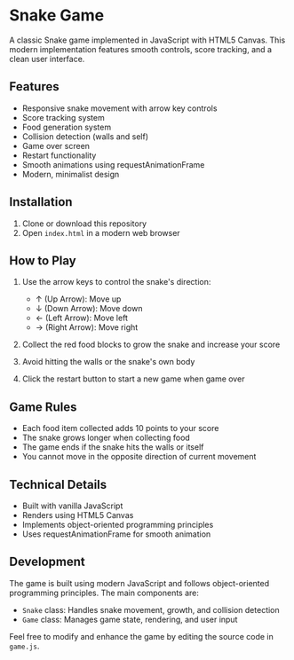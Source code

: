 # Snake Game

A classic Snake game implemented in JavaScript with HTML5 Canvas. This modern implementation features smooth controls, score tracking, and a clean user interface.

## Features

- Responsive snake movement with arrow key controls
- Score tracking system
- Food generation system
- Collision detection (walls and self)
- Game over screen
- Restart functionality
- Smooth animations using requestAnimationFrame
- Modern, minimalist design

## Installation

1. Clone or download this repository
2. Open `index.html` in a modern web browser

## How to Play

1. Use the arrow keys to control the snake's direction:
   - ↑ (Up Arrow): Move up
   - ↓ (Down Arrow): Move down
   - ← (Left Arrow): Move left
   - → (Right Arrow): Move right

2. Collect the red food blocks to grow the snake and increase your score
3. Avoid hitting the walls or the snake's own body
4. Click the restart button to start a new game when game over

## Game Rules

- Each food item collected adds 10 points to your score
- The snake grows longer when collecting food
- The game ends if the snake hits the walls or itself
- You cannot move in the opposite direction of current movement

## Technical Details

- Built with vanilla JavaScript
- Renders using HTML5 Canvas
- Implements object-oriented programming principles
- Uses requestAnimationFrame for smooth animation

## Development

The game is built using modern JavaScript and follows object-oriented programming principles. The main components are:

- `Snake` class: Handles snake movement, growth, and collision detection
- `Game` class: Manages game state, rendering, and user input

Feel free to modify and enhance the game by editing the source code in `game.js`.